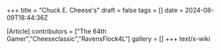 +++
title = "Chuck E. Cheese's"
draft = false
tags = []
date = 2024-08-09T18:44:36Z

[Article]
contributors = ["The 64th Gamer","Cheeseclassic","RavensFlock4L"]
gallery = []
+++
text/x-wiki
